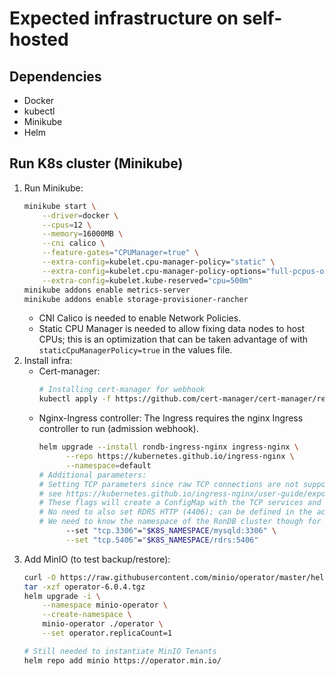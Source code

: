 # Expected infrastructure on self-hosted

## Dependencies

- Docker
- kubectl
- Minikube
- Helm

## Run K8s cluster (Minikube)

1. Run Minikube:
    ```bash
    minikube start \
        --driver=docker \
        --cpus=12 \
        --memory=16000MB \
        --cni calico \
        --feature-gates="CPUManager=true" \
        --extra-config=kubelet.cpu-manager-policy="static" \
        --extra-config=kubelet.cpu-manager-policy-options="full-pcpus-only=true" \
        --extra-config=kubelet.kube-reserved="cpu=500m"
    minikube addons enable metrics-server
    minikube addons enable storage-provisioner-rancher
    ```
    * CNI Calico is needed to enable Network Policies.
    * Static CPU Manager is needed to allow fixing data nodes to host CPUs; this is an optimization that can be taken advantage of with `staticCpuManagerPolicy=true` in the values file.
2. Install infra:
    - Cert-manager:
        ```bash
        # Installing cert-manager for webhook
        kubectl apply -f https://github.com/cert-manager/cert-manager/releases/download/v1.14.3/cert-manager.yaml
        ```
    - Nginx-Ingress controller:
      The Ingress requires the nginx Ingress controller to run (admission webhook).
      ```bash
      helm upgrade --install rondb-ingress-nginx ingress-nginx \
            --repo https://kubernetes.github.io/ingress-nginx \
            --namespace=default
      # Additional parameters:
      # Setting TCP parameters since raw TCP connections are not supported by default;
      # see https://kubernetes.github.io/ingress-nginx/user-guide/exposing-tcp-udp-services/
      # These flags will create a ConfigMap with the TCP services and ports to expose.
      # No need to also set RDRS HTTP (4406); can be defined in the actual Ingress.
      # We need to know the namespace of the RonDB cluster though for this to work.
            --set "tcp.3306"="$K8S_NAMESPACE/mysqld:3306" \
            --set "tcp.5406"="$K8S_NAMESPACE/rdrs:5406"
      ```
3. Add MinIO (to test backup/restore):
    ```bash
    curl -O https://raw.githubusercontent.com/minio/operator/master/helm-releases/operator-6.0.4.tgz
    tar -xzf operator-6.0.4.tgz
    helm upgrade -i \
        --namespace minio-operator \
        --create-namespace \
        minio-operator ./operator \
        --set operator.replicaCount=1

    # Still needed to instantiate MinIO Tenants
    helm repo add minio https://operator.min.io/
    ```
